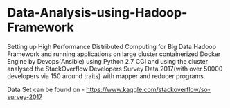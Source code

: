 # Data-Analysis-using-Hadoop-Framework
Setting up High Performance Distributed Computing for Big Data Hadoop Framework and running applications on large cluster containerized Docker Engine by Devops(Ansible) using Python 2.7 CGI and using the cluster analysed the StackOverflow Developers Survey Data 2017(with over 50000 developers via 150 around traits) with mapper and reducer programs.

Data Set can be found on - https://www.kaggle.com/stackoverflow/so-survey-2017
